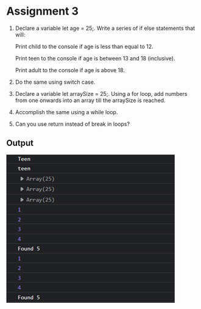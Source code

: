 # Assignment 3

1. Declare a variable let age = 25;. Write a series of if else statements that will:

   Print child to the console if age is less than equal to 12.

   Print teen to the console if age is between 13 and 18 (inclusive).

   Print adult to the console if age is above 18.

2. Do the same using switch case.

3. Declare a variable let arraySize = 25;. Using a for loop, add numbers from one onwards into an array till the arraySize is reached.

4. Accomplish the same using a while loop.

5. Can you use return instead of break in loops?

## Output

![](output.png)
